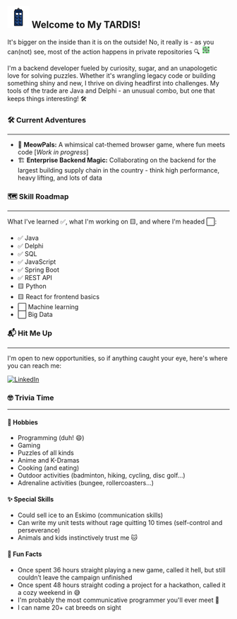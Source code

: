 ##  <img src="assets/E149_color.png" width="50" height="50"> Welcome to My TARDIS!

It's bigger on the inside than it is on the outside! No, it really is - as you can(not) see, most of the action happens in private repositories 🔍&nbsp;<img src="assets/contributions_sm.png" >

I'm a backend developer fueled by curiosity, sugar, and an unapologetic love for solving puzzles. Whether it's wrangling legacy code or building something shiny and new, I thrive on diving headfirst into challenges. My tools of the trade are Java and Delphi - an unusual combo, but one that keeps things interesting! 🛠️


### 🛠️ Current Adventures
---
-   🐾 **MeowPals:** A whimsical cat-themed browser game, where fun meets code [_Work in progress_]
-   🏗️ **Enterprise Backend Magic:** Collaborating on the backend for the largest building supply chain in the country - think high performance, heavy lifting, and lots of data


### 🗺️ Skill Roadmap
---
What I've learned ✅, what I'm working on 🟨, and where I'm headed ⬜:

-   ✅ Java
-   ✅ Delphi
-   ✅ SQL
-   ✅ JavaScript
-   ✅ Spring Boot
-   ✅ REST API
-   🟨 Python
-   🟨 React for frontend basics
-   ⬜ Machine learning
-   ⬜ Big Data



### 📬 Hit Me Up
---
I'm open to new opportunities, so if anything caught your eye, here's where you can reach me:

[![LinkedIn](https://img.shields.io/badge/LinkedIn-Connect-blue?style=for-the-badge&logo=linkedin)](https://www.linkedin.com/in/hana-zahalkova/)


### 🤓 Trivia Time
---
#### 🎯 Hobbies
-   Programming (duh! 😄)
-   Gaming
-   Puzzles of all kinds
-   Anime and K-Dramas
-   Cooking (and eating)
-   Outdoor activities (badminton, hiking, cycling, disc golf...)
-   Adrenaline activities (bungee, rollercoasters...)

#### ✨ Special Skills
-   Could sell ice to an Eskimo (communication skills) 
-   Can write my unit tests without rage quitting 10 times (self-control and perseverance)
-   Animals and kids instinctively trust me 🐱

#### 🎤 Fun Facts
-   Once spent 36 hours straight playing a new game, called it hell, but still couldn’t leave the campaign unfinished
-   Once spent 48 hours straight coding a project for a hackathon, called it a cozy weekend in 😅
-   I'm probably the most communicative programmer you'll ever meet 📢
-   I can name 20+ cat breeds on sight
